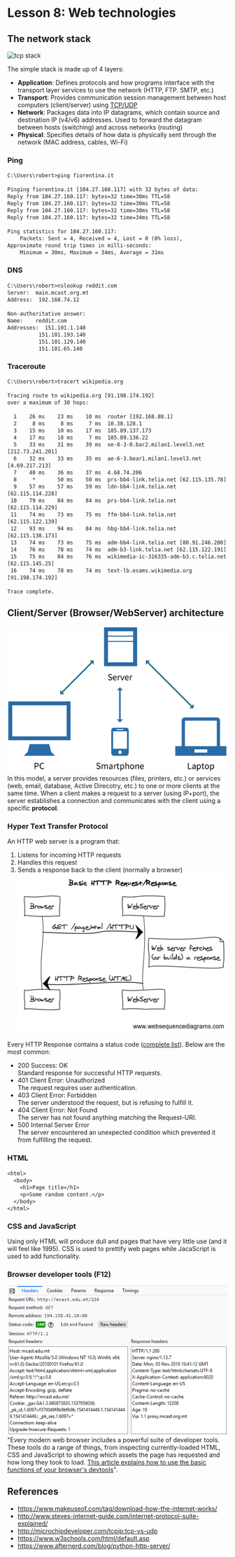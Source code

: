 # Lesson 8: Web technologies

<!--
2.8.Web applications. 
2.8.1. Overview of HTML. 
2.8.2. Creating a simple web page with script integration.
4.1.An introduction to web programming. 
4.1.1. Overview of the client/server model. 
4.1.2. Overview of client-side technologies (HTML, CSS, JavaScript). 
4.1.3. Overview of the chosen language’s web-based capabilities.
4.2.HTTP 
4.2.1. Understanding the stateless web. 
4.2.2. HTTP Request and HTTP Response. 
4.2.3. Using the chosen language to handle HTTP Request and HTTP Response.
-->

## The network stack
![tcp stack](https://github.com/robert-abela/python/blob/master/src/lesson08/res/TCPStack.png)

The simple stack is made up of 4 layers:
* **Application**: Defines protocols and how programs interface with the transport layer services to use the network (HTTP, FTP. SMTP, etc.)
* **Transport**: Provides communication session management between host computers (client/server) using [TCP/UDP](http://microchipdeveloper.com/tcpip:tcp-vs-udp)
* **Network**: Packages data into IP datagrams, which contain source and destination IP (v4/v6) addresses. Used to forward the datagram between hosts (switching) and across networks (routing)
* **Physical**: Specifies details of how data is physically sent through the network (MAC address, cables, Wi-Fi)

### Ping
~~~
C:\Users\robert>ping fiorentina.it

Pinging fiorentina.it [104.27.160.117] with 32 bytes of data:
Reply from 104.27.160.117: bytes=32 time=30ms TTL=58
Reply from 104.27.160.117: bytes=32 time=30ms TTL=58
Reply from 104.27.160.117: bytes=32 time=30ms TTL=58
Reply from 104.27.160.117: bytes=32 time=34ms TTL=58

Ping statistics for 104.27.160.117:
    Packets: Sent = 4, Received = 4, Lost = 0 (0% loss),
Approximate round trip times in milli-seconds:
    Minimum = 30ms, Maximum = 34ms, Average = 31ms
~~~

### DNS
~~~
C:\Users\robert>nslookup reddit.com
Server:  main.mcast.org.mt
Address:  192.168.74.12

Non-authoritative answer:
Name:    reddit.com
Addresses:  151.101.1.140
          151.101.193.140
          151.101.129.140
          151.101.65.140
~~~

### Traceroute
~~~
C:\Users\robert>tracert wikipedia.org

Tracing route to wikipedia.org [91.198.174.192]
over a maximum of 30 hops:

  1    26 ms    23 ms    10 ms  router [192.168.88.1]
  2     8 ms     8 ms     7 ms  10.38.128.1
  3    15 ms    10 ms    17 ms  185.89.137.173
  4    17 ms    18 ms     7 ms  185.89.136.22
  5    33 ms    31 ms    39 ms  xe-8-3-0.bar2.milan1.level3.net [212.73.241.201]
  6    32 ms    33 ms    35 ms  ae-6-3.bear1.milan1.level3.net [4.69.217.213]
  7    40 ms    36 ms    37 ms  4.68.74.206
  8     *       50 ms    50 ms  prs-bb4-link.telia.net [62.115.135.78]
  9    57 ms    57 ms    59 ms  ldn-bb4-link.telia.net [62.115.114.228]
 10    79 ms    84 ms    84 ms  prs-bb4-link.telia.net [62.115.114.229]
 11    74 ms    73 ms    75 ms  ffm-bb4-link.telia.net [62.115.122.139]
 12    93 ms    94 ms    84 ms  hbg-bb4-link.telia.net [62.115.138.173]
 13    74 ms    73 ms    75 ms  adm-bb4-link.telia.net [80.91.246.200]
 14    76 ms    78 ms    74 ms  adm-b3-link.telia.net [62.115.122.191]
 15    75 ms    84 ms    76 ms  wikimedia-ic-316335-adm-b3.c.telia.net [62.115.145.25]
 16    74 ms    78 ms    74 ms  text-lb.esams.wikimedia.org [91.198.174.192]

Trace complete.
~~~

## Client/Server (Browser/WebServer) architecture
![HTTP](https://github.com/robert-abela/python/blob/master/src/lesson08/res/client-server.png)  
In this model, a server provides resources (files, printers, etc.) or services (web, email, database, Active Direcotry, etc.) to one or more clients at the same time. When a client makes a request to a server (using IP+port), the server establishes a connection and communicates with the client using a specific **protocol**. 

### Hyper Text Transfer Protocol
An HTTP web server is a program that:
1. Listens for incoming HTTP requests
2. Handles this request 
3. Sends a response back to the client (normally a browser)
![HTTP](https://github.com/robert-abela/python/blob/master/src/lesson08/res/Basic%20HTTP%20Request_Response.png)

Every HTTP Response contains a status code ([complete list](https://en.wikipedia.org/wiki/List_of_HTTP_status_codes)). Below are the most common:
* 200 Success: OK  
Standard response for successful HTTP requests. 
* 401 Client Error: Unauthorized  
The request requires user authentication. 
* 403 Client Error: Forbidden  
The server understood the request, but is refusing to fulfill it. 
* 404 Client Error: Not Found  
The server has not found anything matching the Request-URI.
* 500 Internal Server Error  
The server encountered an unexpected condition which prevented it from fulfilling the request.

### HTML
~~~
<html>
  <body>
    <h1>Page title</h1>
    <p>Some random content.</p>
  </body>
</html>
~~~
### CSS and JavaScript
Using only HTML will produce dull and pages that have very little use (and it will feel like 1995). CSS is used to prettify web pages while JacaScript is used to add functionality.

### Browser developer tools (F12)
![Dev tools](https://github.com/robert-abela/python/blob/master/src/lesson08/res/dev-tools.PNG)  
"Every modern web browser includes a powerful suite of developer tools. These tools do a range of things, from inspecting currently-loaded HTML, CSS and JavaScript to showing which assets the page has requested and how long they took to load. [This article explains how to use the basic functions of your browser's devtools](https://developer.mozilla.org/en-US/docs/Learn/Common_questions/What_are_browser_developer_tools)".
## References
* https://www.makeuseof.com/tag/download-how-the-internet-works/
* http://www.steves-internet-guide.com/internet-protocol-suite-explained/
* http://microchipdeveloper.com/tcpip:tcp-vs-udp
* https://www.w3schools.com/html/default.asp
* https://www.afternerd.com/blog/python-http-server/
